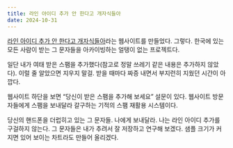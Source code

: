 ```yaml
---
title: 라인 아이디 추가 안 한다고 개자식들아
date: 2024-10-31
---
```


[라인 아이디 추가 안 한다고 개자식들아](https://texts.bearblog.dev)라는 웹사이트를 만들었다. 그렇다. 한국에 있는 모든 사람이 받는 그 문자들을 아카이빙하는 얼탱이 없는 프로젝트다.

일단 내가 여태 받은 스팸을 추가했다(참고로 정말 쓰레기 같은 내용은 추가하지 않았다). 이럴 줄 알았으면 지우지 말걸. 받을 때마다 짜증 내면서 부지런히 지웠던 시간이 아깝다. 

웹사이트 하단을 보면 “당신이 받은 스팸을 추가해 보세요” 설문이 있다. 웹사이트 방문자들에게 스팸을 보내달라 갈구하는 기적의 스팸 재활용 시스템이다.

당신의 핸드폰을 더럽히고 있는 그 문자들. 나에게 보내달라. 나는 라인 아이디 추가를 구걸하지 않는다. 그 문자들은 내가 추려서 잘 저장하고 연구해 보겠다. 샘플 크기가 커지면 있어 보이는 차트라도 만들어 올리겠다.
